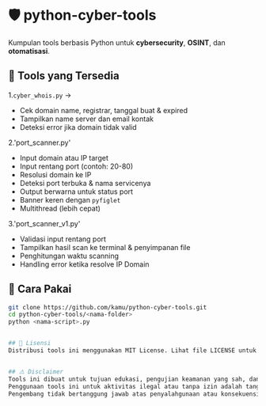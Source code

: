 # 🛡️ python-cyber-tools

Kumpulan tools berbasis Python untuk **cybersecurity**, **OSINT**, dan **otomatisasi**.


## 📂 Tools yang Tersedia
1.`cyber_whois.py` → 
- Cek domain name, registrar, tanggal buat & expired
- Tampilkan name server dan email kontak
- Deteksi error jika domain tidak valid

2.'port_scanner.py'
- Input domain atau IP target
- Input rentang port (contoh: 20-80)
- Resolusi domain ke IP
- Deteksi port terbuka & nama servicenya
- Output berwarna untuk status port
- Banner keren dengan `pyfiglet`
- Multithread (lebih cepat)

3.'port_scanner_v1.py'
- Validasi input rentang port
- Tampilkan hasil scan ke terminal & penyimpanan file
- Penghitungan waktu scanning
- Handling error ketika resolve IP Domain


## 🚀 Cara Pakai
```bash
git clone https://github.com/kamu/python-cyber-tools.git
cd python-cyber-tools/<nama-folder>
python <nama-script>.py


## 📄 Lisensi
Distribusi tools ini menggunakan MIT License. Lihat file LICENSE untuk detail.


## ⚠️ Disclaimer
Tools ini dibuat untuk tujuan edukasi, pengujian keamanan yang sah, dan otomatisasi yang legal.  
Penggunaan tools ini untuk aktivitas ilegal atau tanpa izin adalah tanggung jawab pengguna.  
Pengembang tidak bertanggung jawab atas penyalahgunaan atau konsekuensi yang ditimbulkan.
